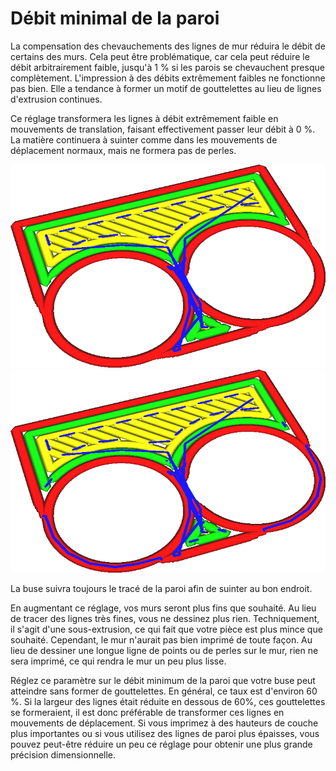 Débit minimal de la paroi
====
La compensation des chevauchements des lignes de mur réduira le débit de certains des murs. Cela peut être problématique, car cela peut réduire le débit arbitrairement faible, jusqu'à 1 % si les parois se chevauchent presque complètement. L'impression à des débits extrêmement faibles ne fonctionne pas bien. Elle a tendance à former un motif de gouttelettes au lieu de lignes d'extrusion continues.

Ce réglage transformera les lignes à débit extrêmement faible en mouvements de translation, faisant effectivement passer leur débit à 0 %. La matière continuera à suinter comme dans les mouvements de déplacement normaux, mais ne formera pas de perles.

![Les chevauchements entre les parois sont compensés normalement](../../../articles/images/wall_min_flow_0.png)
![Les murs avec moins de 50% d'extrusion sont transformés en mouvements de déplacement](../../../articles/images/wall_min_flow_50.png)

La buse suivra toujours le tracé de la paroi afin de suinter au bon endroit.

En augmentant ce réglage, vos murs seront plus fins que souhaité. Au lieu de tracer des lignes très fines, vous ne dessinez plus rien. Techniquement, il s'agit d'une sous-extrusion, ce qui fait que votre pièce est plus mince que souhaité. Cependant, le mur n'aurait pas bien imprimé de toute façon. Au lieu de dessiner une longue ligne de points ou de perles sur le mur, rien ne sera imprimé, ce qui rendra le mur un peu plus lisse.

Réglez ce paramètre sur le débit minimum de la paroi que votre buse peut atteindre sans former de gouttelettes. En général, ce taux est d'environ 60 %. Si la largeur des lignes était réduite en dessous de 60%, ces gouttelettes se formeraient, il est donc préférable de transformer ces lignes en mouvements de déplacement. Si vous imprimez à des hauteurs de couche plus importantes ou si vous utilisez des lignes de paroi plus épaisses, vous pouvez peut-être réduire un peu ce réglage pour obtenir une plus grande précision dimensionnelle.
